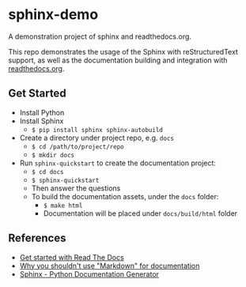 # sphinx-demo
A demonstration project of sphinx and readthedocs.org.

This repo demonstrates the usage of the Sphinx with reStructuredText support, as well as the documentation building and integration with [readthedocs.org](https://readthedocs.org).

## Get Started
- Install Python
- Install Sphinx
	- `$ pip install sphinx sphinx-autobuild`
- Create a directory under project repo, e.g. `docs`
	- `$ cd /path/to/project/repo`
	- `$ mkdir docs`
- Run `sphinx-quickstart` to create the documentation project:
	- `$ cd docs`
	- `$ sphinx-quickstart`
	- Then answer the questions
	- To build the documentation assets, under the `docs` folder:
		- `$ make html`
		- Documentation will be placed under `docs/build/html` folder

## References
- [Get started with Read The Docs](https://docs.readthedocs.io/en/latest/getting_started.html)
- [Why you shouldn't use "Markdown" for documentation](http://ericholscher.com/blog/2016/mar/15/dont-use-markdown-for-technical-docs)
- [Sphinx - Python Documentation Generator](http://www.sphinx-doc.org/en/stable)

